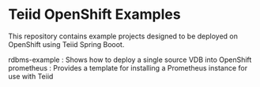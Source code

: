 # Teiid OpenShift Examples

This repository contains example projects designed to be deployed on OpenShift using Teiid Spring Booot.

rdbms-example : Shows how to deploy a single source VDB into OpenShift
prometheus : Provides a template for installing a Prometheus instance for use with Teiid

